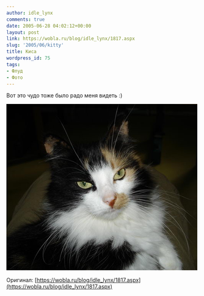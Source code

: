```yaml
---
author: idle_lynx
comments: true
date: 2005-06-28 04:02:12+00:00
layout: post
link: https://wobla.ru/blog/idle_lynx/1817.aspx
slug: '2005/06/kitty'
title: Киса
wordpress_id: 75
tags:
- Флуд
- Фото
---
```


Вот это чудо тоже было радо меня видеть :)

![Муська](images/2007/05/1ddce029-a7a5-47e2-b931-678d36ad49eb.jpg)

Оригинал: [https://wobla.ru/blog/idle_lynx/1817.aspx](https://wobla.ru/blog/idle_lynx/1817.aspx)
